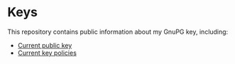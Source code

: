<!--#########################################################################-->
<!-- @file       Readme.md -->
<!-- @brief      Readme file for keys repository. -->
<!-- @author     0xD62EE11516877AA8 -->
<!-- @date       2016-09-17 -->
<!-- @copyright  GPLv3+ -->

# Keys
This repository contains public information about my GnuPG key, including:

  - [Current public key](https://raw.githubusercontent.com/daemma/keys/master/0xD62EE11516877AA8.asc)
  - [Current key policies](https://github.com/daemma/keys/blob/master/policy.md)

<!--end Readme.md -->
<!--#########################################################################-->
